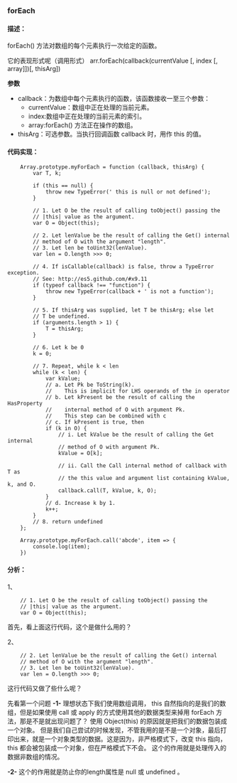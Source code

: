 ### forEach

#### 描述：
forEach() 方法对数组的每个元素执行一次给定的函数。

它的表现形式呢（调用形式）
arr.forEach(callback(currentValue [, index [, array]])[, thisArg])

**参数**
+ callback：为数组中每个元素执行的函数，该函数接收一至三个参数：
    + currentValue：数组中正在处理的当前元素。
    + index:数组中正在处理的当前元素的索引。
    + array:forEach() 方法正在操作的数组。
+ thisArg：可选参数。当执行回调函数 callback 时，用作 this 的值。

#### 代码实现：
```
    Array.prototype.myForEach = function (callback, thisArg) {
        var T, k;

        if (this == null) {
            throw new TypeError(' this is null or not defined');
        }

        // 1. Let O be the result of calling toObject() passing the
        // |this| value as the argument.
        var O = Object(this);

        // 2. Let lenValue be the result of calling the Get() internal
        // method of O with the argument "length".
        // 3. Let len be toUint32(lenValue).
        var len = O.length >>> 0;

        // 4. If isCallable(callback) is false, throw a TypeError exception.
        // See: http://es5.github.com/#x9.11
        if (typeof callback !== "function") {
            throw new TypeError(callback + ' is not a function');
        }

        // 5. If thisArg was supplied, let T be thisArg; else let
        // T be undefined.
        if (arguments.length > 1) {
            T = thisArg;
        }

        // 6. Let k be 0
        k = 0;

        // 7. Repeat, while k < len
        while (k < len) {
            var kValue;
            // a. Let Pk be ToString(k).
            //    This is implicit for LHS operands of the in operator
            // b. Let kPresent be the result of calling the HasProperty
            //    internal method of O with argument Pk.
            //    This step can be combined with c
            // c. If kPresent is true, then
            if (k in O) {
                // i. Let kValue be the result of calling the Get internal
                // method of O with argument Pk.
                kValue = O[k];

                // ii. Call the Call internal method of callback with T as
                // the this value and argument list containing kValue, k, and O.
                callback.call(T, kValue, k, O);
            }
            // d. Increase k by 1.
            k++;
        }
        // 8. return undefined
    };

    Array.prototype.myForEach.call('abcde', item => {
        console.log(item);
    })
```

#### 分析：
1、
```
    // 1. Let O be the result of calling toObject() passing the
    // |this| value as the argument.
    var O = Object(this);
```
首先，看上面这行代码，这个是做什么用的？

2、
```
    // 2. Let lenValue be the result of calling the Get() internal
    // method of O with the argument "length".
    // 3. Let len be toUint32(lenValue).
    var len = O.length >>> 0;
```
这行代码又做了些什么呢？

先看第一个问题
**-1-**
理想状态下我们使用数组调用， this 自然指向的是我们的数组，但是如果使用 call 或 apply 的方式使用其他的数据类型来掉用 forEach 方法，那是不是就出现问题了？ 使用 Object(this) 的原因就是把我们的数据包装成一个对象。
但是我们自己尝试的时候发现，不管我用的是不是一个对象，最后打印出来，就是一个对象类型的数据。这是因为，非严格模式下，改变 this 指向，this 都会被包装成一个对象，但在严格模式下不会。
这个的作用就是处理传入的数据非数组的情况。


**-2-**
这个的作用就是防止你的length属性是 null 或 undefined 。
